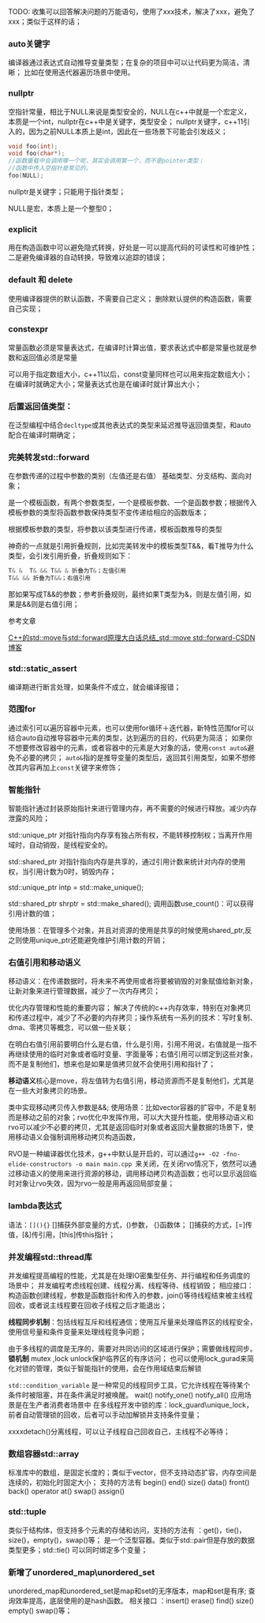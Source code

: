 TODO:
收集可以回答解决问题的万能语句，使用了xxx技术，解决了xxx，避免了xxx；类似于这样的话；
### auto关键字
编译器通过表达式自动推导变量类型；在复杂的项目中可以让代码更为简洁，清晰；
比如在使用迭代器遍历场景中使用。

### nullptr
空指针常量，相比于NULL来说是类型安全的，NULL在c++中就是一个宏定义，本质是一个int，nullptr在c++中是关键字，类型安全；
nullptr关键字，c++11引入的，因为之前NULL本质上是int，因此在一些场景下可能会引发歧义；

```c++
void foo(int);
void foo(char*);
//函数重载中会调用哪一个呢，其实会调用第一个，而不是pointer类型；
//函数中传入空指针是常见的。
foo(NULL);
```

nullptr是关键字；只能用于指针类型；

NULL是宏，本质上是一个整型0；

### explicit
用在构造函数中可以避免隐式转换，好处是一可以提高代码的可读性和可维护性；二是避免编译器的自动转换，导致难以追踪的错误；

### default 和 delete

使用编译器提供的默认函数，不需要自己定义；
删除默认提供的构造函数，需要自己实现；

### constexpr
常量函数必须是常量表达式，在编译时计算出值，要求表达式中都是常量也就是参数和返回值必须是常量

可以用于指定数组大小，c++11以后，const变量同样也可以用来指定数组大小；
在编译时就确定大小；常量表达式也是在编译时就计算出大小；

### 后置返回值类型：

在泛型编程中结合`decltype`或其他表达式的类型来延迟推导返回值类型，和auto配合在编译时期确定；

### 完美转发std::forward
在参数传递的过程中参数的类别（左值还是右值）
基础类型、分支结构、面向对象；

是一个模板函数，有两个参数类型，一个是模板参数、一个是函数参数；根据传入模板参数的类型将函数参数保持类型不变传递给相应的函数版本；

根据模板参数的类型，将参数以该类型进行传递，模板函数推导的类型

神奇的一点就是引用折叠规则，比如完美转发中的模板类型T&&，看T推导为什么类型，会引发引用折叠，折叠规则如下：

```c++
T& &  T& && T&& & 折叠为T&；左值引用
T&& && 折叠为T&&；右值引用
```

那如果写成T&&的参数；参考折叠规则，最终如果T类型为&，则是左值引用，如果是&&则是右值引用；

参考文章

[C++的std::move与std::forward原理大白话总结_std::move std::forward-CSDN博客](https://blog.csdn.net/newchenxf/article/details/117995131)


### std::static_assert
编译期进行断言处理，如果条件不成立，就会编译报错；


### 范围for
通过索引可以遍历容器中元素，也可以使用for循环＋迭代器，新特性范围for可以结合auto自动推导容器中元素的类型，达到遍历的目的，代码更为简洁；
如果你不想要修改容器中的元素，或者容器中的元素是大对象的话，使用`const auto&`避免不必要的拷贝；
`auto&`指的是推导变量的类型后，返回其引用类型，如果不想修改其内容再加上`const`关键字来修饰；

### 智能指针

智能指针通过封装原始指针来进行管理内存，再不需要的时候进行释放。减少内存泄露的风险；

std::unique_ptr 对指针指向内存享有独占所有权，不能转移控制权；当离开作用域时，自动销毁，是线程安全的。

std::shared_ptr 对指针指向内存是共享的，通过引用计数来统计对内存的使用权，当引用计数为0时，销毁内存；

std::unique_ptr<classtype> intp = std::make_unique<classtype>();

std::shared_ptr<classtype> shrptr = std::make_shared<classtype>();
调用函数use_count()：可以获得引用计数的值；

使用场景：在管理多个对象，并且对资源的使用是共享的时候使用shared_ptr,反之则使用unique_ptr还能避免维护引用计数的开销；

### 右值引用和移动语义

移动语义：在传递数据时，将未来不再使用或者将要被销毁的对象赋值给新对象，让新对象来进行管理数据，减少了一次内存拷贝；

优化内存管理和性能的重要内容；
解决了传统的c++内存效率，特别在对象拷贝和传递过程中，减少了不必要的内存拷贝；操作系统有一系列的技术：写时复制、dma、零拷贝等概念，可以做一些关联；

在明白右值引用前要明白什么是右值，什么是引用，引用不用说，右值就是一指不再继续使用的临时对象或者临时变量、字面量等；右值引用可以绑定到这些对象，而不是复制他们，想来也是如果是值拷贝就不会使用引用和指针了；

**移动语义**核心是move，将左值转为右值引用，移动资源而不是复制他们，尤其是在一些大对象拷贝的场景。

类中实现移动拷贝传入参数是&&;
使用场景：比如vector容器的扩容中，不是复制而是移动之前的对象；rvo优化中发挥作用，可以大大提升性能，使用移动语义和rvo可以减少不必要的拷贝，尤其是返回临时对象或者返回大量数据的场景下，使用移动语义会强制调用移动拷贝构造函数，


RVO是一种编译器优化技术，g++中默认是开启的，可以通过`g++ -O2 -fno-elide-constructors -o main main.cpp
`来关闭，在关闭rvo情况下，依然可以通过移动语义的使用来进行资源的移动，调用移动拷贝构造函数；也可以显示返回临时对象让rvo失效，因为rvo一般是用再返回局部变量；


### lambda表达式
语法：`[](){}`
[]捕获外部变量的方式，()参数， {}函数体；
[]捕获的方式，[=]传值，[&]传引用，[this]传this指针；


### 并发编程std::thread库

并发编程提高编程的性能，尤其是在处理IO密集型任务、并行编程和任务调度的场景中；
并发编程考虑线程创建、线程分离、线程等待、线程销毁；
相应接口：构造函数创建线程，参数是函数指针和传入的参数，join()等待线程结束被主线程回收，或者说主线程要在回收子线程之后才能退出；


**线程同步机制**：包括线程互斥和线程通信；使用互斥量来处理临界区的线程安全，使用信号量和条件变量来处理线程竞争问题；

由于多线程的调度是无序的，需要对共同访问的区域进行保护；需要做线程同步。
**锁机制** mutex ,lock unlock保护临界区的有序访问；
也可以使用lock_gurad来简化对锁的管理，类似于智能指针的使用，会在作用域结束后解锁

`std::condition_variable` 是一种常见的线程同步工具，它允许线程在等待某个条件时被阻塞，并在条件满足时被唤醒。
wait() notify_one() notify_all()
应用场景是在生产者消费者场景中
在多线程开发中锁的库：lock_guard\unique_lock，前者自动管理锁的回收，后者可以手动加解锁并支持条件变量；


xxxxdetach()分离线程，可以让子线程自己回收自己，主线程不必等待；


### 数组容器std::array
标准库中的数组，是固定长度的；类似于vector，但不支持动态扩容，内存空间是连续的，初始化时固定大小；
支持的方法有 begin() end() size() data() front() back() operator[]() at() swap() assign()

### std::tuple
类似于结构体，但支持多个元素的存储和访问，支持的方法有 ：get()，tie()，size()，empty()，swap()等；
是一个泛型容器。类似于std::pair但是存放的数据类型更多；std::tie() 可以同时绑定多个变量；

### 新增了unordered_map\unordered_set
unordered_map和unordered_set是map和set的无序版本，map和set是有序;
查询效率提高，底层使用的是hash函数。
相关接口 ：insert() erase() find() size() empty() swap()等；
